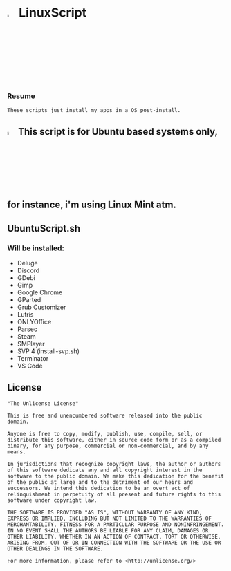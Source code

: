 <h1>
  <img width=4% src=https://upload.wikimedia.org/wikipedia/commons/thumb/3/35/Tux.svg/800px-Tux.svg.png>
  LinuxScript
</h1>

### Resume
    These scripts just install my apps in a OS post-install.

<!-- 
## <img width=4% src=https://upload.wikimedia.org/wikipedia/commons/thumb/a/a5/Archlinux-icon-crystal-64.svg/768px-Archlinux-icon-crystal-64.svg.png> For Arch based users, see [HERE](https://github.com/LeDragoX/LinuxScript/tree/master/arch-based) [WIP] 
-->

## <img width=4% src=https://upload.wikimedia.org/wikipedia/commons/thumb/2/2b/Logo-ubuntu_cof-white_orange-hex.svg/1024px-Logo-ubuntu_cof-white_orange-hex.svg.png> This script is for Ubuntu based systems only, for instance, i'm using Linux Mint atm.

## UbuntuScript.sh
### Will be installed:
- Deluge
- Discord
- GDebi
- Gimp
- Google Chrome
- GParted
- Grub Customizer
- Lutris
- ONLYOffice
- Parsec
- Steam
- SMPlayer
- SVP 4 (install-svp.sh)
- Terminator
- VS Code

## License

    "The Unlicense License"

    This is free and unencumbered software released into the public domain.

    Anyone is free to copy, modify, publish, use, compile, sell, or
    distribute this software, either in source code form or as a compiled
    binary, for any purpose, commercial or non-commercial, and by any
    means.

    In jurisdictions that recognize copyright laws, the author or authors
    of this software dedicate any and all copyright interest in the
    software to the public domain. We make this dedication for the benefit
    of the public at large and to the detriment of our heirs and
    successors. We intend this dedication to be an overt act of
    relinquishment in perpetuity of all present and future rights to this
    software under copyright law.

    THE SOFTWARE IS PROVIDED "AS IS", WITHOUT WARRANTY OF ANY KIND,
    EXPRESS OR IMPLIED, INCLUDING BUT NOT LIMITED TO THE WARRANTIES OF
    MERCHANTABILITY, FITNESS FOR A PARTICULAR PURPOSE AND NONINFRINGEMENT.
    IN NO EVENT SHALL THE AUTHORS BE LIABLE FOR ANY CLAIM, DAMAGES OR
    OTHER LIABILITY, WHETHER IN AN ACTION OF CONTRACT, TORT OR OTHERWISE,
    ARISING FROM, OUT OF OR IN CONNECTION WITH THE SOFTWARE OR THE USE OR
    OTHER DEALINGS IN THE SOFTWARE.

    For more information, please refer to <http://unlicense.org/>

